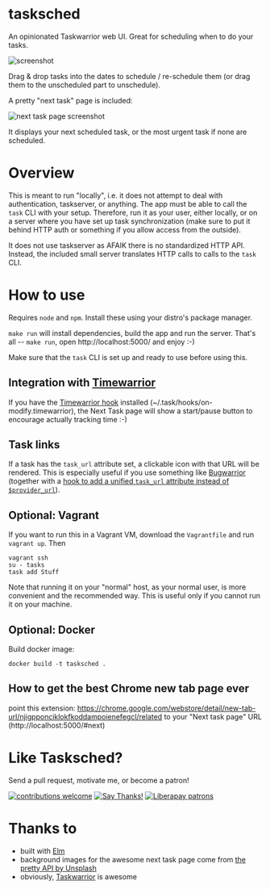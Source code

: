 # tasksched

An opinionated Taskwarrior web UI. Great for scheduling when to do your tasks.

![screenshot](./screenshots/big.png)

Drag & drop tasks into the dates to schedule / re-schedule them (or drag them to the unscheduled part to unschedule).

A pretty "next task" page is included:

![next task page screenshot](./screenshots/nexttask.png)

It displays your next scheduled task, or the most urgent task if none are scheduled.

# Overview

This is meant to run "locally", i.e. it does not attempt to deal with authentication, taskserver, or anything. The app must be able to call the `task` CLI with your setup. Therefore, run it as your user, either locally, or on a server where you have set up task synchronization (make sure to put it behind HTTP auth or something if you allow access from the outside).

It does not use taskserver as AFAIK there is no standardized HTTP API. Instead, the included small server translates HTTP calls to calls to the `task` CLI.

# How to use

Requires `node` and `npm`. Install these using your distro's package manager.

`make run` will install dependencies, build the app and run the server. That's all -- `make run`, open http://localhost:5000/ and enjoy :-)

Make sure that the `task` CLI is set up and ready to use before using this.

## Integration with [Timewarrior](https://taskwarrior.org/docs/timewarrior/)

If you have the [Timewarrior hook](https://taskwarrior.org/docs/timewarrior/taskwarrior.html) installed (~/.task/hooks/on-modify.timewarrior), the Next Task page will show a start/pause button to encourage actually tracking time :-)

## Task links

If a task has the `task_url` attribute set, a clickable icon with that URL will be rendered. This is especially useful if you use something like [Bugwarrior](https://bugwarrior.readthedocs.io/) (together with a [hook to add a unified `task_url` attribute instead of `$provider_url`](https://github.com/AnotherKamila/tasksched/blob/master/contrib/taskwarrior-hooks/on-add.fix_task_url)).

## Optional: Vagrant

If you want to run this in a Vagrant VM, download the `Vagrantfile` and run `vagrant up`. Then
```
vagrant ssh
su - tasks
task add Stuff
```

Note that running it on your "normal" host, as your normal user, is more convenient and the recommended way. This is useful only if you cannot run it on your machine.

## Optional: Docker

Build docker image:

```
docker build -t tasksched .
```

## How to get the best Chrome new tab page ever

point this extension:
https://chrome.google.com/webstore/detail/new-tab-url/njigpponciklokfkoddampoienefegcl/related
to your "Next task page" URL (http://localhost:5000/#next)

# Like Tasksched?

Send a pull request, motivate me, or become a patron!

[![contributions welcome](https://img.shields.io/badge/contributions-welcome-brightgreen.svg?style=flat)](https://github.com/anotherkamila/songbook-web/issues)
[![Say Thanks!](https://img.shields.io/badge/Say%20Thanks-!-1EAEDB.svg)](https://saythanks.io/to/AnotherKamila)
[![Liberapay patrons](https://img.shields.io/liberapay/patrons/kamila.svg)](https://liberapay.com/kamila/donate)

# Thanks to

- built with [Elm](http://elm-lang.org/)
- background images for the awesome next task page come from [the pretty API by Unsplash](https://source.unsplash.com/)
- obviously, [Taskwarrior](https://taskwarrior.org) is awesome
